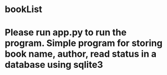 # bookList
# Please run app.py to run the program. Simple program for storing book name, author, read status in a database using sqlite3
